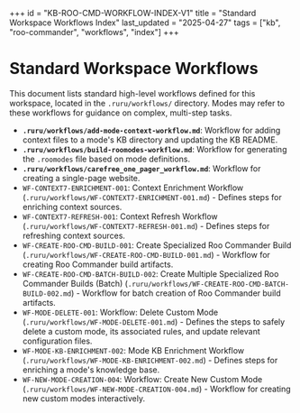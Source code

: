 +++
id = "KB-ROO-CMD-WORKFLOW-INDEX-V1"
title = "Standard Workspace Workflows Index"
last_updated = "2025-04-27"
tags = ["kb", "roo-commander", "workflows", "index"]
+++

# Standard Workspace Workflows

This document lists standard high-level workflows defined for this workspace, located in the `.ruru/workflows/` directory. Modes may refer to these workflows for guidance on complex, multi-step tasks.

*   **`.ruru/workflows/add-mode-context-workflow.md`**: Workflow for adding context files to a mode's KB directory and updating the KB README.
*   **`.ruru/workflows/build-roomodes-workflow.md`**: Workflow for generating the `.roomodes` file based on mode definitions.
*   **`.ruru/workflows/carefree_one_pager_workflow.md`**: Workflow for creating a single-page website.
*   `WF-CONTEXT7-ENRICHMENT-001`: Context Enrichment Workflow (`.ruru/workflows/WF-CONTEXT7-ENRICHMENT-001.md`) - Defines steps for enriching context sources.
*   `WF-CONTEXT7-REFRESH-001`: Context Refresh Workflow (`.ruru/workflows/WF-CONTEXT7-REFRESH-001.md`) - Defines steps for refreshing context sources.
*   `WF-CREATE-ROO-CMD-BUILD-001`: Create Specialized Roo Commander Build (`.ruru/workflows/WF-CREATE-ROO-CMD-BUILD-001.md`) - Workflow for creating Roo Commander build artifacts.
*   `WF-CREATE-ROO-CMD-BATCH-BUILD-002`: Create Multiple Specialized Roo Commander Builds (Batch) (`.ruru/workflows/WF-CREATE-ROO-CMD-BATCH-BUILD-002.md`) - Workflow for batch creation of Roo Commander build artifacts.
*   `WF-MODE-DELETE-001`: Workflow: Delete Custom Mode (`.ruru/workflows/WF-MODE-DELETE-001.md`) - Defines the steps to safely delete a custom mode, its associated rules, and update relevant configuration files.
*   `WF-MODE-KB-ENRICHMENT-002`: Mode KB Enrichment Workflow (`.ruru/workflows/WF-MODE-KB-ENRICHMENT-002.md`) - Defines steps for enriching a mode's knowledge base.
*   `WF-NEW-MODE-CREATION-004`: Workflow: Create New Custom Mode (`.ruru/workflows/WF-NEW-MODE-CREATION-004.md`) - Workflow for creating new custom modes interactively.